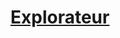 ﻿---
!LinkItem
Link: background_explorateur_hd.md
NameLink: <!--NameLink-->[Explorateur](hd_background_explorateur.md)<!--/NameLink-->
Id: backgrounds_hd.md#explorateur
ParentLink: backgrounds_hd.md#historique
Name: Explorateur
ParentName: Historique
Attributes: {}
---




# [Explorateur](hd_background_explorateur.md)



